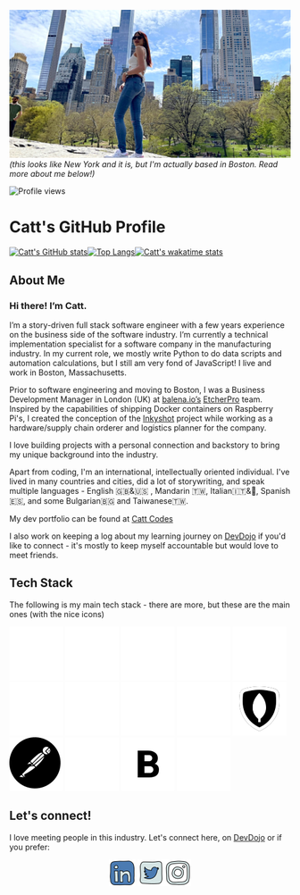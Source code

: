 ![heroimage](public/IMG_3575.JPG)
_(this looks like New York and it is, but I'm actually based in Boston. Read more about me below!)_

![Profile views](https://gpvc.arturio.dev/catt-tung)
# Catt's GitHub Profile
[![Catt's GitHub stats](https://github-readme-stats.vercel.app/api?username=catt-tung&hide=stars&count_private=true&show_icons=true&theme=radical)](https://github.com/catt-tung/github-readme-stats)[![Top Langs](https://github-readme-stats.vercel.app/api/top-langs/?username=catt-tung&theme=radical&layout=compact)](https://github.com/catt-tung/github-readme-stats)[![Catt's wakatime stats](https://github-readme-stats.vercel.app/api/wakatime?username=cattkaizen&theme=radical&layout=compact)](https://github.com/catt-tung/github-readme-stats)
<!-- [![Readme Card](https://github-readme-stats.vercel.app/api/pin/?username=catt-tung&repo=potluck-planner-CRUD-app)](https://github.com/catt-tung/potluck-planner-CRUD-app) -->
## About Me
### Hi there! I’m Catt.

I’m a story-driven full stack software engineer with a few years experience on the business side of the software industry. I’m currently a technical implementation specialist for a software company in the manufacturing industry. In my current role, we mostly write Python to do data scripts and automation calculations, but I still am very fond of JavaScript! I live and work in Boston, Massachusetts.

Prior to software engineering and moving to Boston, I was a Business Development Manager in London (UK) at [balena.io’s](balena.io) [EtcherPro](https://www.balena.io/etcher/pro/) team. Inspired by the capabilities of shipping Docker containers on Raspberry Pi's, I created the conception of the [Inkyshot](https://github.com/balenalabs/inkyshot) project while working as a hardware/supply chain orderer and logistics planner for the company.

I love building projects with a personal connection and backstory to bring my unique background into the industry.

Apart from coding, I'm an international, intellectually oriented individual. I've lived in many countries and cities, did a lot of storywriting, and speak multiple languages - English  🇬🇧&🇺🇸 , Mandarin 🇹🇼, Italian🇮🇹&🤌, Spanish🇪🇸, and some Bulgarian🇧🇬 and Taiwanese🇹🇼.

My dev portfolio can be found at [Catt Codes](https://cattcodes.com/)

I also work on keeping a log about my learning journey on [DevDojo](https://cattkaizen.devdojo.com/) if you'd like to connect - it's mostly to keep myself accountable but would love to meet friends. 

## Tech Stack
The following is my main tech stack - there are more, but these are the main ones (with the nice icons)

[![react](public/react-50.svg)](#)
[![js](public/js-50.svg)](#)
[![nodejs](public/icons8-nodejs-512.svg)](#)
[![express](public/expressjs-icon.svg)](#)
[![python](public/python.svg)](#)
[![git](public/icons8-git.svg)](#)
[![html](public/html-50.svg)](#)
[![css](public/css3-50.svg)](#)
[![postgresql](public/postgresql.svg)](#)
[![mongodb](public/icons8-mongodb-48.svg)](#)
[![postman](public/postman.svg)](#)
[![flask](public/flask.svg)](#)
[![bootstrap](public/bootstrap.svg)](#)
[![jwt](public/jwt.svg)](#)

## Let's connect!
I love meeting people in this industry. Let's connect here, on [DevDojo](https://devdojo.com/cattkaizen) or if you prefer:

<center><a href="https://www.linkedin.com/in/catt-tung/"><img src="public/icons8-linkedin-48.png"></img></a>
<a href="https://twitter.com/cattkaizen"><img src="public/icons8-twitter-48.png"></img></a><a href="https://www.instagram.com/cattkaizen/"><img src="public/icons8-instagram-48-doodle.png"></img></a></center>

<!-- ### Credits
* <a target="_blank" href="https://icons8.com/icon/80447/twitter">Twitter</a> icon by <a target="_blank" href="https://icons8.com">Icons8</a>
* <a target="_blank" href="https://icons8.com/icon/60ZV_wYC0BM2/linkedin">LinkedIn</a> icon by <a target="_blank" href="https://icons8.com">Icons8</a>
* <a target="_blank" href="https://icons8.com/icon/5eT5OnLluNOx/instagram">Instagram</a> icon by <a target="_blank" href="https://icons8.com">Icons8</a> -->
